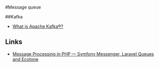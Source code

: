 #Message queue

##Kafka
- [What is Apache Kafka®?](https://www.youtube.com/watch?v=FKgi3n-FyNU)

## Links

- [Message Processing in PHP — Symfony Messenger, Laravel Queues and Ecotone](https://blog.devgenius.io/message-processing-in-php-symfony-messenger-laravel-queues-and-ecotone-8ca17102c5b2)

